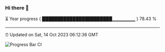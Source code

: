 ### Hi there 👋

⏳ Year progress { ███████████████████████▁▁▁▁▁▁▁ } 78.43 %

---

⏰ Updated on Sat, 14 Oct 2023 06:12:36 GMT

![Progress Bar CI](https://github.com/liununu/liununu/workflows/Progress%20Bar%20CI/badge.svg)

